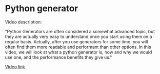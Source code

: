 # Python generator

Video description:

"Python Generators are often considered a somewhat advanced topic, but they are actually very easy to understand once you start using them on a regular basis. Actually, after you use generators for some time, you will often find them more readable and performant than other options. In this video, we will look at what a python generator is, how and why we would use one, and the performance benefits they give us."

[Video link](https://www.youtube.com/watch?v=bD05uGo_sVI)
